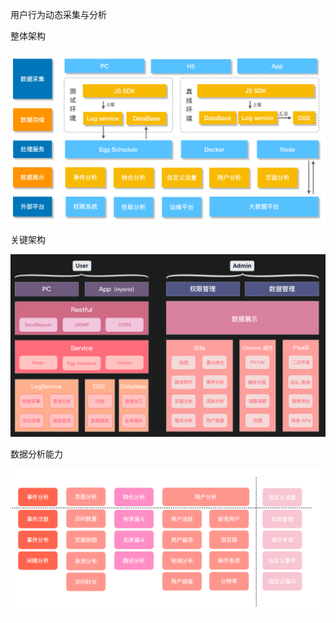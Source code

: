 用户行为动态采集与分析

整体架构

![image-20220304110959054](1-架构概述.assets/image-20220304110959054.png)

关键架构

![image-20220304111031578](1-架构概述.assets/image-20220304111031578.png)

数据分析能力

![image-20220304111121424](1-架构概述.assets/image-20220304111121424.png)































